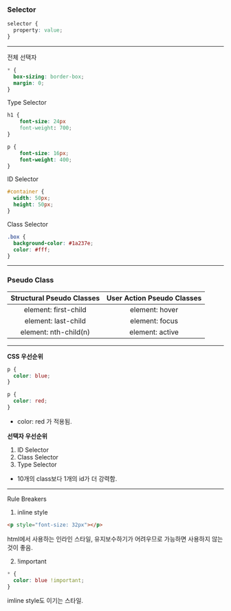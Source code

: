 ### Selector

```css
selector {
  property: value;
}
```

---

전체 선택자

```css
* {
  box-sizing: border-box;
  margin: 0;
}
```

Type Selector

```css
h1 {
    font-size: 24px
    font-weight: 700;
}

p {
    font-size: 16px;
    font-weight: 400;
}
```

ID Selector

```css
#container {
  width: 50px;
  height: 50px;
}
```

Class Selector

```css
.box {
  background-color: #1a237e;
  color: #fff;
}
```

---

### Pseudo Class

| Structural Pseudo Classes | User Action Pseudo Classes |
| :-----------------------: | :------------------------: |
|   element: first-child    |       element: hover       |
|    element: last-child    |       element: focus       |
|   element: nth-child(n)   |      element: active       |

---

**CSS 우선순위**

```css
p {
  color: blue;
}

p {
  color: red;
}
```

- color: red 가 적용됨.

**선택자 우선순위**

1. ID Selector
2. Class Selector
3. Type Selector

- 10개의 class보다 1개의 id가 더 강력함.

---

Rule Breakers

1. inline style

```html
<p style="font-size: 32px"></p>
```

html에서 사용하는 인라인 스타일, 유지보수하기가 어려우므로 가능하면 사용하지 않는것이 좋음.

2. !important

```css
* {
  color: blue !important;
}
```

imline style도 이기는 스타일.
